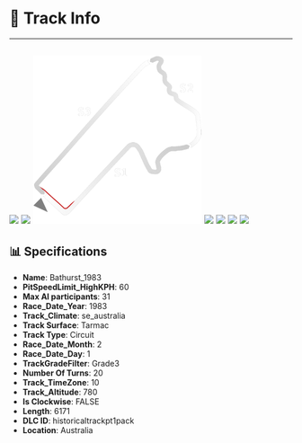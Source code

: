 # 🏁 Track Info

---
![](image_1.jpg)
![](image_2.jpg)
![](image_3.jpg)
![](image_4.jpg)
![](image_5.jpg)
![](image_6.jpg)
![](image_7.jpg)
---

## 📊 Specifications

- **Name**: Bathurst_1983
- **PitSpeedLimit_HighKPH**: 60
- **Max AI participants**: 31
- **Race_Date_Year**: 1983
- **Track_Climate**: se_australia
- **Track Surface**: Tarmac
- **Track Type**: Circuit
- **Race_Date_Month**: 2
- **Race_Date_Day**: 1
- **TrackGradeFilter**: Grade3
- **Number Of Turns**: 20
- **Track_TimeZone**: 10
- **Track_Altitude**: 780
- **Is Clockwise**: FALSE
- **Length**: 6171
- **DLC ID**: historicaltrackpt1pack
- **Location**: Australia
